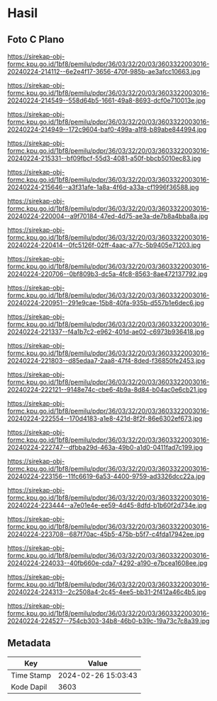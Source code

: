 # Hasil

## Foto C Plano

https://sirekap-obj-formc.kpu.go.id/1bf8/pemilu/pdpr/36/03/32/20/03/3603322003016-20240224-214112--6e2e4f17-3656-470f-985b-ae3afcc10663.jpg

https://sirekap-obj-formc.kpu.go.id/1bf8/pemilu/pdpr/36/03/32/20/03/3603322003016-20240224-214549--558d64b5-1661-49a8-8693-dcf0e710013e.jpg

https://sirekap-obj-formc.kpu.go.id/1bf8/pemilu/pdpr/36/03/32/20/03/3603322003016-20240224-214949--172c9604-baf0-499a-a1f8-b89abe844994.jpg

https://sirekap-obj-formc.kpu.go.id/1bf8/pemilu/pdpr/36/03/32/20/03/3603322003016-20240224-215331--bf09fbcf-55d3-4081-a50f-bbcb5010ec83.jpg

https://sirekap-obj-formc.kpu.go.id/1bf8/pemilu/pdpr/36/03/32/20/03/3603322003016-20240224-215646--a3f31afe-1a8a-4f6d-a33a-cf1996f36588.jpg

https://sirekap-obj-formc.kpu.go.id/1bf8/pemilu/pdpr/36/03/32/20/03/3603322003016-20240224-220004--a9f70184-47ed-4d75-ae3a-de7b8a4bba8a.jpg

https://sirekap-obj-formc.kpu.go.id/1bf8/pemilu/pdpr/36/03/32/20/03/3603322003016-20240224-220414--0fc5126f-02ff-4aac-a77c-5b9405e71203.jpg

https://sirekap-obj-formc.kpu.go.id/1bf8/pemilu/pdpr/36/03/32/20/03/3603322003016-20240224-220706--0bf809b3-dc5a-4fc8-8563-8ae472137792.jpg

https://sirekap-obj-formc.kpu.go.id/1bf8/pemilu/pdpr/36/03/32/20/03/3603322003016-20240224-220951--291e9cae-15b8-40fa-935b-d557b1e6dec6.jpg

https://sirekap-obj-formc.kpu.go.id/1bf8/pemilu/pdpr/36/03/32/20/03/3603322003016-20240224-221337--f4a1b7c2-e962-401d-ae02-c6973b936418.jpg

https://sirekap-obj-formc.kpu.go.id/1bf8/pemilu/pdpr/36/03/32/20/03/3603322003016-20240224-221803--d85edaa7-2aa8-47f4-8ded-f36850fe2453.jpg

https://sirekap-obj-formc.kpu.go.id/1bf8/pemilu/pdpr/36/03/32/20/03/3603322003016-20240224-222121--9148e74c-cbe6-4b9a-8d84-b04ac0e6cb21.jpg

https://sirekap-obj-formc.kpu.go.id/1bf8/pemilu/pdpr/36/03/32/20/03/3603322003016-20240224-222554--170d4183-a1e8-421d-8f2f-86e6302ef673.jpg

https://sirekap-obj-formc.kpu.go.id/1bf8/pemilu/pdpr/36/03/32/20/03/3603322003016-20240224-222747--dfbba29d-463a-49b0-a1d0-0411fad7c199.jpg

https://sirekap-obj-formc.kpu.go.id/1bf8/pemilu/pdpr/36/03/32/20/03/3603322003016-20240224-223156--11fc6619-6a53-4400-9759-ad3326dcc22a.jpg

https://sirekap-obj-formc.kpu.go.id/1bf8/pemilu/pdpr/36/03/32/20/03/3603322003016-20240224-223444--a7e01e4e-ee59-4d45-8dfd-b1b60f2d734e.jpg

https://sirekap-obj-formc.kpu.go.id/1bf8/pemilu/pdpr/36/03/32/20/03/3603322003016-20240224-223708--687f70ac-45b5-475b-b5f7-c4fda17942ee.jpg

https://sirekap-obj-formc.kpu.go.id/1bf8/pemilu/pdpr/36/03/32/20/03/3603322003016-20240224-224033--40fb660e-cda7-4292-a190-e7bcea1608ee.jpg

https://sirekap-obj-formc.kpu.go.id/1bf8/pemilu/pdpr/36/03/32/20/03/3603322003016-20240224-224313--2c2508a4-2c45-4ee5-bb31-2f412a46c4b5.jpg

https://sirekap-obj-formc.kpu.go.id/1bf8/pemilu/pdpr/36/03/32/20/03/3603322003016-20240224-224527--754cb303-34b8-46b0-b39c-19a73c7c8a39.jpg


## Metadata

| Key        | Value               |
| ---------- | ------------------- |
| Time Stamp | 2024-02-26 15:03:43 |
| Kode Dapil | 3603                |




